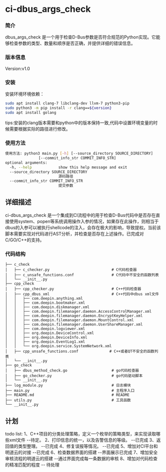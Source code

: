 # ci-dbus_args_check

### 简介
dbus_args_check 是一个用于检查D-Bus参数是否符合规范的Python实现。它能够检查参数的类型、数量和顺序是否正确，并提供详细的错误信息。

### 版本信息
Version:v1.0

### 安装    

安装环境环境依赖：
```bash
sudo apt install clang-7 libclang-dev llvm-7 python3-pip
sudo python3 -m pip install -r clang==${version}
sudo apt install golang
```
tips:安装的clang版本需要和python中的版本保持一致,代码中设置环境变量的时候需要根据实际的路径进行修改。

### 使用方法
```bash
使用方法: python3 main.py [-h] [--source_directory SOURCE_DIRECTORY]
               [--commit_info_str COMMIT_INFO_STR]
optional arguments:
  -h, --help            show this help message and exit
  --source_directory SOURCE_DIRECTORY
                        源码路径
  --commit_info_str COMMIT_INFO_STR
                        提交参数

```

## 详细描述
ci-dbus_args_check 是一个集成到CI流程中的用于检查D-Bus代码中是否存在直接使用system、popen等系统调用操作入参的情况，如果存在此操作，则相当于dbus的入参可以被执行shellcode的注入，会存在极大的影响，导致提权。当前该脚本需要实现对代码进行AST分析，并检查是否存在上述操作。已完成对C/GO/C++的支持。

### 代码结构
```
├── c_check
│   ├── c_checker.py                            # C代码检查器
│   ├── c_unsafe_functions.conf                 # C代码中不安全的函数列表
│   └── __init__.py
├── cpp_check                                   
│   ├── cpp_checker.py                          # C++代码检查器
│   ├── cpp_dbus_xml                            # C++代码中dbus xml文件
│   │   ├── com.deepin.anything.xml
│   │   ├── com.deepin.bootmaker.xml
│   │   ├── com.deepin.diskmanager.xml
│   │   ├── com.deepin.filemanager.daemon.AccessControlManager.xml
│   │   ├── com.deepin.filemanager.daemon.EncryptKeyHelper.xml
│   │   ├── com.deepin.filemanager.daemon.MountControl.xml
│   │   ├── com.deepin.filemanager.daemon.UserShareManager.xml
│   │   ├── com.deepin.logviewer.xml
│   │   ├── org.deepin.DeviceControl.xml
│   │   ├── org.deepin.DeviceInfo.xml
│   │   ├── org.deepin.EventLog1.xml
│   │   └── org.deepin.service.SystemNetwork.xml
│   ├── cpp_unsafe_functions.conf              # C++或者QT不安全的函数列表
│   └── __init__.py
├── go_check
│   ├── dbus_method_check.go                    # go代码检查器
│   ├── go_checker.py                           # go代码驱动脚本
│   └── __init__.py
├── log_module.py                               # 日志模块
├── main.py                                     # 主程序入口
├── README.md                                   # README
├── utils.py                                    # 工具函数
└── __init__.py
```


## 计划
todo list:
1、C++项目的分类处理策略，定义一个枚举的策略类型，来实现读取哪些xml文件 --待定。
2、打印信息的统一，以及告警信息的等级。   --已完成
3、返回值的类型整理。                  --已完成
4、修复误报等情况。                    --已完成
5、增加对CI平台和明道云的对接            --已完成
6、检查数据界面的搭建                   --界面展示已完成
7、增加安全审核流程的明道云的搭建         --通过界面完成每一条数据的审核
8、增加对代码检查的精准匹配的程度         -- 待处理

